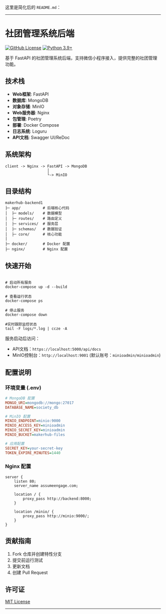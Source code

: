 这里是简化后的 `README.md`：

---

# 社团管理系统后端

[![GitHub License](https://img.shields.io/github/license/yourname/society-management)](LICENSE)
[![Python 3.9+](https://img.shields.io/badge/python-3.9+-blue.svg)](https://www.python.org/)

基于 FastAPI 的社团管理系统后端，支持微信小程序接入，提供完整的社团管理功能。

## 技术栈

- **Web框架**: FastAPI
- **数据库**: MongoDB
- **对象存储**: MinIO
- **Web服务器**: Nginx
- **包管理**: Poetry
- **部署**: Docker Compose
- **日志系统**: Loguru
- **API文档**: Swagger UI/ReDoc

## 系统架构

```
client -> Nginx -> FastAPI -> MongoDB
                   │
                   └-> MinIO
```

## 目录结构

```
makerhub-backend1
├─ app/          # 后端核心代码
│  ├─ models/    # 数据模型
│  ├─ routes/    # 路由定义
│  ├─ services/  # 服务层
│  ├─ schemas/   # 数据验证
│  ├─ core/      # 核心功能
|
├─ docker/       # Docker 配置
├─ nginx/        # Nginx 配置
```

## 快速开始

```

# 启动所有服务
docker-compose up -d --build

# 查看运行状态
docker-compose ps

# 停止服务
docker-compose down

#实时跟踪监控状态
tail -F logs/*.log | ccze -A
```

服务启动后访问：

- API文档：`https://localhost:5000/api/docs`
- MinIO控制台：`http://localhost:9001` (默认账号：`minioadmin/minioadmin`)

## 配置说明

### 环境变量 (.env)

```ini
# MongoDB 配置
MONGO_URI=mongodb://mongo:27017
DATABASE_NAME=society_db

# MinIO 配置
MINIO_ENDPOINT=minio:9000
MINIO_ACCESS_KEY=minioadmin
MINIO_SECRET_KEY=minioadmin
MINIO_BUCKET=makerhub-files

# 应用配置
SECRET_KEY=your-secret-key
TOKEN_EXPIRE_MINUTES=1440
```

### Nginx 配置

```nginx
server {
    listen 80;
    server_name assumeengage.com;

    location / {
        proxy_pass http://backend:8000;
    }

    location /minio/ {
        proxy_pass http://minio:9000/;
    }
}
```


## 贡献指南

1. Fork 仓库并创建特性分支
2. 提交前运行测试
3. 更新文档
4. 创建 Pull Request

## 许可证

[MIT License](LICENSE)

---
